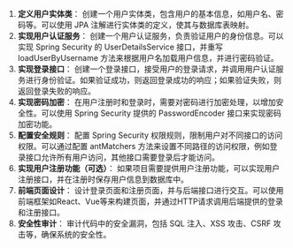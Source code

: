 1. **定义用户实体类**： 创建一个用户实体类，包含用户的基本信息，如用户名、密码等。可以使用 JPA 注解进行实体类的定义，使其与数据库表映射。
2. **实现用户认证服务**： 创建一个用户认证服务，负责验证用户的身份信息。可以实现 Spring Security 的 UserDetailsService 接口，并重写 loadUserByUsername 方法来根据用户名加载用户信息，并进行密码验证。
3. **实现登录接口**： 创建一个登录接口，接受用户的登录请求，并调用用户认证服务进行身份验证。如果验证成功，则返回登录成功的响应；如果验证失败，则返回登录失败的响应。
4. **实现密码加密**： 在用户注册时和登录时，需要对密码进行加密处理，以增加安全性。可以使用 Spring Security 提供的 PasswordEncoder 接口来实现密码加密功能。
5. **配置安全规则**： 配置 Spring Security 权限规则，限制用户对不同接口的访问权限。可以通过配置 antMatchers 方法来设置不同路径的访问权限，例如登录接口允许所有用户访问，其他接口需要登录后才能访问。
6. **实现用户注册功能（可选）**： 如果项目需要提供用户注册功能，可以实现用户注册接口，并在注册时保存用户信息到数据库中。
7. **前端页面设计**： 设计登录页面和注册页面，并与后端接口进行交互。可以使用前端框架如React、Vue等来构建页面，并通过HTTP请求调用后端提供的登录和注册接口。
8. **安全性审计**： 审计代码中的安全漏洞，包括 SQL 注入、XSS 攻击、CSRF 攻击等，确保系统的安全性。